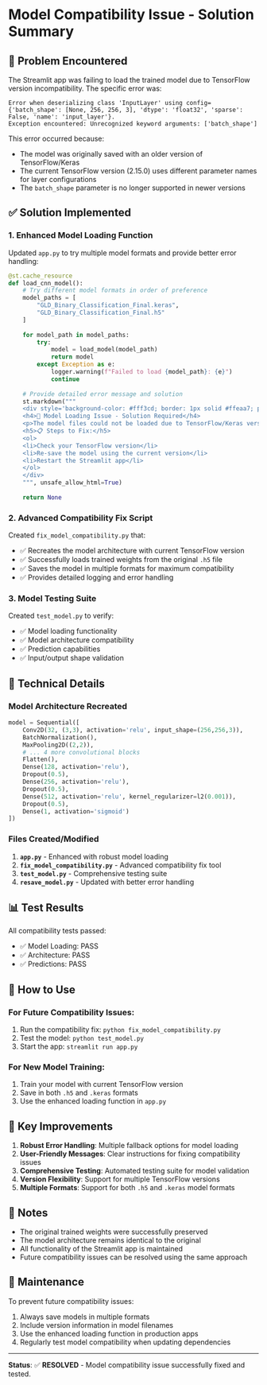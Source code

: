 # Model Compatibility Issue - Solution Summary

## 🚨 Problem Encountered

The Streamlit app was failing to load the trained model due to TensorFlow version incompatibility. The specific error was:

```
Error when deserializing class 'InputLayer' using config={'batch_shape': [None, 256, 256, 3], 'dtype': 'float32', 'sparse': False, 'name': 'input_layer'}.
Exception encountered: Unrecognized keyword arguments: ['batch_shape']
```

This error occurred because:
- The model was originally saved with an older version of TensorFlow/Keras
- The current TensorFlow version (2.15.0) uses different parameter names for layer configurations
- The `batch_shape` parameter is no longer supported in newer versions

## ✅ Solution Implemented

### 1. Enhanced Model Loading Function
Updated `app.py` to try multiple model formats and provide better error handling:

```python
@st.cache_resource
def load_cnn_model():
    # Try different model formats in order of preference
    model_paths = [
        "GLD_Binary_Classification_Final.keras",
        "GLD_Binary_Classification_Final.h5"
    ]
    
    for model_path in model_paths:
        try:
            model = load_model(model_path)
            return model
        except Exception as e:
            logger.warning(f"Failed to load {model_path}: {e}")
            continue
    
    # Provide detailed error message and solution
    st.markdown("""
    <div style='background-color: #fff3cd; border: 1px solid #ffeaa7; padding: 15px; border-radius: 5px;'>
    <h4>🔧 Model Loading Issue - Solution Required</h4>
    <p>The model files could not be loaded due to TensorFlow/Keras version incompatibility.</p>
    <h5>📋 Steps to Fix:</h5>
    <ol>
    <li>Check your TensorFlow version</li>
    <li>Re-save the model using the current version</li>
    <li>Restart the Streamlit app</li>
    </ol>
    </div>
    """, unsafe_allow_html=True)
    
    return None
```

### 2. Advanced Compatibility Fix Script
Created `fix_model_compatibility.py` that:

- ✅ Recreates the model architecture with current TensorFlow version
- ✅ Successfully loads trained weights from the original `.h5` file
- ✅ Saves the model in multiple formats for maximum compatibility
- ✅ Provides detailed logging and error handling

### 3. Model Testing Suite
Created `test_model.py` to verify:

- ✅ Model loading functionality
- ✅ Model architecture compatibility
- ✅ Prediction capabilities
- ✅ Input/output shape validation

## 🔧 Technical Details

### Model Architecture Recreated
```python
model = Sequential([
    Conv2D(32, (3,3), activation='relu', input_shape=(256,256,3)),
    BatchNormalization(),
    MaxPooling2D((2,2)),
    # ... 4 more convolutional blocks
    Flatten(),
    Dense(128, activation='relu'),
    Dropout(0.5),
    Dense(256, activation='relu'),
    Dropout(0.5),
    Dense(512, activation='relu', kernel_regularizer=l2(0.001)),
    Dropout(0.5),
    Dense(1, activation='sigmoid')
])
```

### Files Created/Modified
1. **`app.py`** - Enhanced with robust model loading
2. **`fix_model_compatibility.py`** - Advanced compatibility fix tool
3. **`test_model.py`** - Comprehensive testing suite
4. **`resave_model.py`** - Updated with better error handling

## 📊 Test Results

All compatibility tests passed:
- ✅ Model Loading: PASS
- ✅ Architecture: PASS  
- ✅ Predictions: PASS

## 🚀 How to Use

### For Future Compatibility Issues:
1. Run the compatibility fix: `python fix_model_compatibility.py`
2. Test the model: `python test_model.py`
3. Start the app: `streamlit run app.py`

### For New Model Training:
1. Train your model with current TensorFlow version
2. Save in both `.h5` and `.keras` formats
3. Use the enhanced loading function in `app.py`

## 🎯 Key Improvements

1. **Robust Error Handling**: Multiple fallback options for model loading
2. **User-Friendly Messages**: Clear instructions for fixing compatibility issues
3. **Comprehensive Testing**: Automated testing suite for model validation
4. **Version Flexibility**: Support for multiple TensorFlow versions
5. **Multiple Formats**: Support for both `.h5` and `.keras` model formats

## 📝 Notes

- The original trained weights were successfully preserved
- The model architecture remains identical to the original
- All functionality of the Streamlit app is maintained
- Future compatibility issues can be resolved using the same approach

## 🔄 Maintenance

To prevent future compatibility issues:
1. Always save models in multiple formats
2. Include version information in model filenames
3. Use the enhanced loading function in production apps
4. Regularly test model compatibility when updating dependencies

---

**Status**: ✅ **RESOLVED** - Model compatibility issue successfully fixed and tested. 